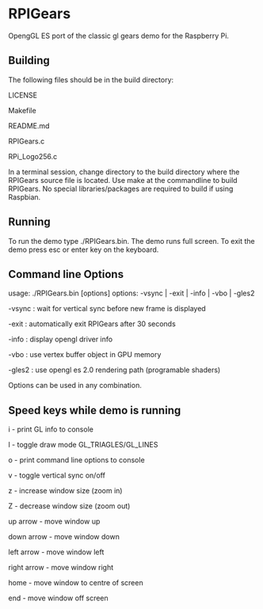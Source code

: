 RPIGears
========

OpengGL ES port of the classic gl gears demo for the Raspberry Pi.

Building
--------
The following files should be in the build directory:

LICENSE

Makefile

README.md

RPIGears.c

RPi_Logo256.c


In a terminal session, change directory to the build directory where the 
RPIGears source file is located.  Use make at the commandline to build
RPIGears.  No special libraries/packages are required to build if using Raspbian.


Running
-------

To run the demo type ./RPIGears.bin.  The demo runs full screen.  To
exit the demo press esc or enter key on the keyboard.


Command line Options
--------------------
usage: ./RPIGears.bin [options]
options: -vsync | -exit | -info | -vbo | -gles2

-vsync : wait for vertical sync before new frame is displayed

-exit  : automatically exit RPIGears after 30 seconds

-info  : display opengl driver info

-vbo   : use vertex buffer object in GPU memory

-gles2 : use opengl es 2.0 rendering path (programable shaders)


Options can be used in any combination.


Speed keys while demo is running
-----------------------------
i - print GL info to console

l - toggle draw mode GL_TRIAGLES/GL_LINES

o - print command line options to console

v - toggle vertical sync on/off

z - increase window size (zoom in)

Z - decrease window size (zoom out)

up arrow - move window up

down arrow - move window down

left arrow - move window left

right arrow - move window right

home - move window to centre of screen

end - move window off screen
